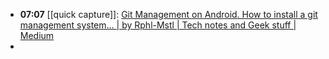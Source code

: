 - **07:07** [[quick capture]]:  [Git Management on Android. How to install a git management system… | by Rphl-Mstl | Tech notes and Geek stuff | Medium](https://medium.com/tech-notes-and-geek-stuff/git-management-on-android-30a8b4a23e1c)
-